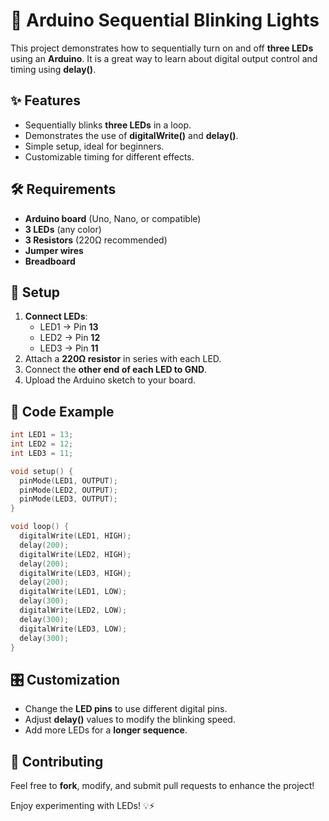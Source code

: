 # 🔆 Arduino Sequential Blinking Lights

This project demonstrates how to sequentially turn on and off **three LEDs** using an **Arduino**. It is a great way to learn about digital output control and timing using **delay()**.

## ✨ Features
- Sequentially blinks **three LEDs** in a loop.
- Demonstrates the use of **digitalWrite()** and **delay()**.
- Simple setup, ideal for beginners.
- Customizable timing for different effects.

## 🛠️ Requirements
- **Arduino board** (Uno, Nano, or compatible)
- **3 LEDs** (any color)
- **3 Resistors** (220Ω recommended)
- **Jumper wires**
- **Breadboard**

## 🔧 Setup
1. **Connect LEDs**:
   - LED1 → Pin **13**
   - LED2 → Pin **12**
   - LED3 → Pin **11**
2. Attach a **220Ω resistor** in series with each LED.
3. Connect the **other end of each LED to GND**.
4. Upload the Arduino sketch to your board.

## 📜 Code Example
```cpp
int LED1 = 13;
int LED2 = 12;
int LED3 = 11;

void setup() {
  pinMode(LED1, OUTPUT);
  pinMode(LED2, OUTPUT);
  pinMode(LED3, OUTPUT);
}

void loop() {
  digitalWrite(LED1, HIGH);
  delay(200);
  digitalWrite(LED2, HIGH);
  delay(200);
  digitalWrite(LED3, HIGH);
  delay(200);
  digitalWrite(LED1, LOW);
  delay(300);
  digitalWrite(LED2, LOW);
  delay(300);
  digitalWrite(LED3, LOW);
  delay(300);
}
```

## 🎛️ Customization
- Change the **LED pins** to use different digital pins.
- Adjust **delay()** values to modify the blinking speed.
- Add more LEDs for a **longer sequence**.

## 🤝 Contributing
Feel free to **fork**, modify, and submit pull requests to enhance the project!

Enjoy experimenting with LEDs! 💡⚡
